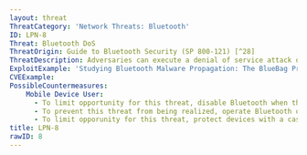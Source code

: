 ```yaml
---
layout: threat
ThreatCategory: 'Network Threats: Bluetooth'
ID: LPN-8
Threat: Bluetooth DoS
ThreatOrigin: Guide to Bluetooth Security (SP 800-121) [^28]
ThreatDescription: Adversaries can execute a denial of service attack over a Bluetooth connection to render Bluetooth unusable and rapidly drain the device battery.
ExploitExample: 'Studying Bluetooth Malware Propagation: The BlueBag Project [^30]'
CVEExample:
PossibleCountermeasures:
    Mobile Device User:
      - To limit opportunity for this threat, disable Bluetooth when that feature is not in use
      - To prevent this threat from being realized, operate Bluetooth on devices in a secure location away from windows and doors, to which an attacker is unlikely to have physical access.
      - To limit opporunity for this threat, protect devices with a case that blocks Bluetooth signals.
title: LPN-8
rawID: 8
---
```

